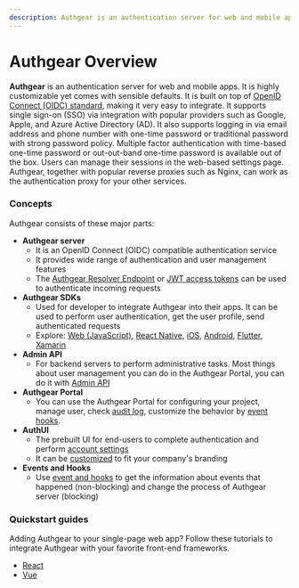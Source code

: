```yaml
---
description: Authgear is an authentication server for web and mobile apps.
---
```


# Authgear Overview

**Authgear** is an authentication server for web and mobile apps. It is highly customizable yet comes with sensible defaults. It is built on top of [OpenID Connect (OIDC) standard](https://openid.net/connect/), making it very easy to integrate. It supports single sign-on (SSO) via integration with popular providers such as Google, Apple, and Azure Active Directory (AD). It also supports logging in via email address and phone number with one-time password or traditional password with strong password policy. Multiple factor authentication with time-based one-time password or out-out-band one-time password is available out of the box. Users can manage their sessions in the web-based settings page. Authgear, together with popular reverse proxies such as Nginx, can work as the authentication proxy for your other services.

### Concepts

Authgear consists of these major parts:

* **Authgear server**
  * It is an OpenID Connect (OIDC) compatible authentication service
  * It provides wide range of authentication and user management features
  * The [Authgear Resolver Endpoint](get-started/backend-integration/nginx.md) or [JWT access tokens](get-started/backend-integration/jwt.md) can be used to authenticate incoming requests
* **Authgear SDKs**
  * Used for developer to integrate Authgear into their apps. It can be used to perform user authentication, get the user profile, send authenticated requests
  * Explore: [Web (JavaScript)](get-started/website.md), [React Native](get-started/react-native.md), [iOS](get-started/ios.md), [Android](get-started/android/), [Flutter](get-started/flutter.md), [Xamarin](get-started/xamarin.md)
* **Admin API**
  * For backend servers to perform administrative tasks. Most things about user management you can do in the Authgear Portal, you can do it with [Admin API](apis/admin-api/)
* **Authgear Portal**
  * You can use the Authgear Portal for configuring your project, manage user, check [audit log](monitor/audit-log.md), customize the behavior by [event hooks](integrate/events-hooks/).
* **AuthUI**
  * The prebuilt UI for end-users to complete authentication and perform [account settings](integrate/auth-ui.md)
  * It can be [customized](customize/branding.md) to fit your company's branding
* **Events and Hooks**
  * Use [event and hooks](integrate/events-hooks/) to get the information about events that happened (non-blocking) and change the process of Authgear server (blocking)

### Quickstart guides

Adding Authgear to your single-page web app? Follow these tutorials to integrate Authgear with your favorite front-end frameworks.

* [React](tutorials/spa/react.md)
* [Vue](tutorials/spa/vue.md)

